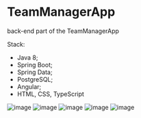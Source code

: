 # TeamManagerApp
back-end part of the TeamManagerApp

Stack:
- Java 8;
- Spring Boot;
- Spring Data;
- PostgreSQL;
- Angular;
- HTML, CSS, TypeScript


![image](https://user-images.githubusercontent.com/94639350/216788372-105d85d8-4f16-4c63-a021-2fbfd8dd7ce9.png)
![image](https://user-images.githubusercontent.com/94639350/216788381-cfa44a6e-f91b-47b9-90ee-76c5df17ae47.png)
![image](https://user-images.githubusercontent.com/94639350/216788400-b5df2f55-7bbe-41f7-b887-e2aa54626269.png)
![image](https://user-images.githubusercontent.com/94639350/216788409-9fdb3faa-0597-46cb-86e4-c772545b07e2.png)
![image](https://user-images.githubusercontent.com/94639350/216788413-e5416c86-44f5-41c1-bd26-9f131c1ca058.png)

